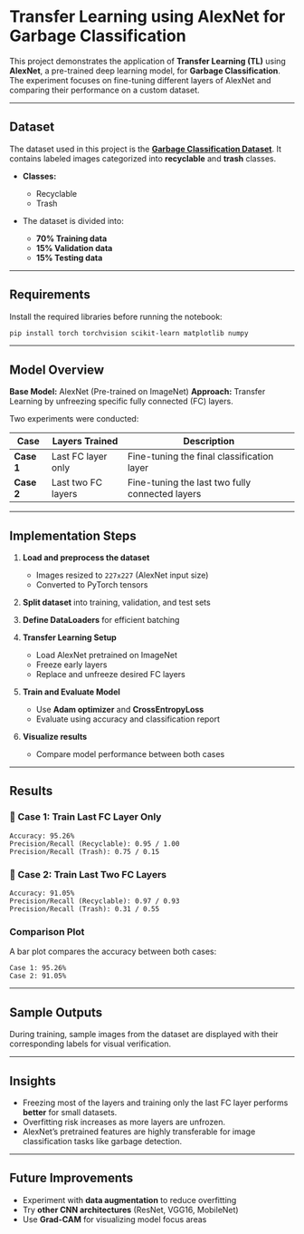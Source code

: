 # Transfer Learning using AlexNet for Garbage Classification

This project demonstrates the application of **Transfer Learning (TL)** using **AlexNet**, a pre-trained deep learning model, for **Garbage Classification**. The experiment focuses on fine-tuning different layers of AlexNet and comparing their performance on a custom dataset.

---

## Dataset

The dataset used in this project is the **[Garbage Classification Dataset](https://www.kaggle.com/datasets/arfathbaigs/garbageclassification-final/data)**.
It contains labeled images categorized into **recyclable** and **trash** classes.

* **Classes:**

  * Recyclable
  * Trash

* The dataset is divided into:

  * **70% Training data**
  * **15% Validation data**
  * **15% Testing data**

---

## Requirements

Install the required libraries before running the notebook:

```bash
pip install torch torchvision scikit-learn matplotlib numpy
```

---

## Model Overview

**Base Model:** AlexNet (Pre-trained on ImageNet)
**Approach:** Transfer Learning by unfreezing specific fully connected (FC) layers.

Two experiments were conducted:

| Case       | Layers Trained     | Description                                     |
| ---------- | ------------------ | ----------------------------------------------- |
| **Case 1** | Last FC layer only | Fine-tuning the final classification layer      |
| **Case 2** | Last two FC layers | Fine-tuning the last two fully connected layers |

---

## Implementation Steps

1. **Load and preprocess the dataset**

   * Images resized to `227x227` (AlexNet input size)
   * Converted to PyTorch tensors

2. **Split dataset** into training, validation, and test sets

3. **Define DataLoaders** for efficient batching

4. **Transfer Learning Setup**

   * Load AlexNet pretrained on ImageNet
   * Freeze early layers
   * Replace and unfreeze desired FC layers

5. **Train and Evaluate Model**

   * Use **Adam optimizer** and **CrossEntropyLoss**
   * Evaluate using accuracy and classification report

6. **Visualize results**

   * Compare model performance between both cases

---

## Results

### 🔹 Case 1: Train Last FC Layer Only

```
Accuracy: 95.26%
Precision/Recall (Recyclable): 0.95 / 1.00
Precision/Recall (Trash): 0.75 / 0.15
```

### 🔹 Case 2: Train Last Two FC Layers

```
Accuracy: 91.05%
Precision/Recall (Recyclable): 0.97 / 0.93
Precision/Recall (Trash): 0.31 / 0.55
```

### Comparison Plot

A bar plot compares the accuracy between both cases:

```
Case 1: 95.26%
Case 2: 91.05%
```

---

## Sample Outputs

During training, sample images from the dataset are displayed with their corresponding labels for visual verification.

---

## Insights

* Freezing most of the layers and training only the last FC layer performs **better** for small datasets.
* Overfitting risk increases as more layers are unfrozen.
* AlexNet’s pretrained features are highly transferable for image classification tasks like garbage detection.

---

## Future Improvements

* Experiment with **data augmentation** to reduce overfitting
* Try **other CNN architectures** (ResNet, VGG16, MobileNet)
* Use **Grad-CAM** for visualizing model focus areas
